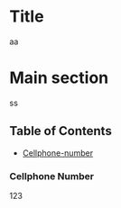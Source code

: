 
# Title 
aa

# Main section
ss

## Table of Contents
* [Cellphone-number](#Cellphone-number)

### Cellphone Number
123   
    